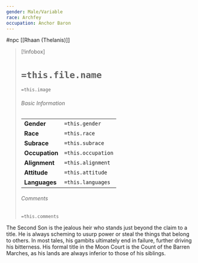 ```yaml
---
gender: Male/Variable
race: Archfey
occupation: Anchor Baron
---
```

 #npc [[Rhaan (Thelanis)]]

> [!infobox]
> # `=this.file.name`
> `=this.image`
> ###### Basic Information
> |  |  |
> | ---- | ---- |
> | **Gender** | `=this.gender` |
> | **Race** | `=this.race` |
> | **Subrace** | `=this.subrace` |
> | **Occupation** | `=this.occupation` |
> | **Alignment** | `=this.alignment` |
> | **Attitude** | `=this.attitude` |
> | **Languages** | `=this.languages` |
> ###### Comments
> `=this.comments`

The Second Son is the jealous heir who stands just beyond the claim to a title. He is always scheming to usurp power or steal the things that belong to others. In most tales, his gambits ultimately end in failure, further driving his bitterness. His formal title in the Moon Court is the Count of the Barren Marches, as his lands are always inferior to those of his siblings.
